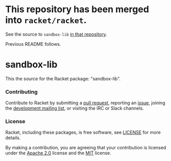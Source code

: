 # This repository has been merged into `racket/racket`.

See the source to `sandbox-lib` [in that repository](https://github.com/racket/racket/tree/master/pkgs/sandbox-lib).

Previous README follows.

# sandbox-lib

This the source for the Racket package: "sandbox-lib".

### Contributing

Contribute to Racket by submitting a [pull request], reporting an
[issue], joining the [development mailing list], or visiting the
IRC or Slack channels.

### License

Racket, including these packages, is free software, see [LICENSE]
for more details.

By making a contribution, you are agreeing that your contribution
is licensed under the [Apache 2.0] license and the [MIT] license.

[MIT]: https://github.com/racket/racket/blob/master/racket/src/LICENSE-MIT.txt
[Apache 2.0]: https://www.apache.org/licenses/LICENSE-2.0.txt
[pull request]: https://github.com/racket/sandbox-lib/pulls
[issue]: https://github.com/racket/sandbox-lib/issues
[development mailing list]: https://lists.racket-lang.org
[LICENSE]: LICENSE
